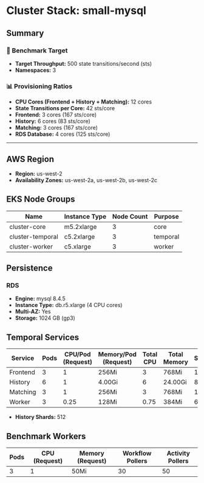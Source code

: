# Cluster Stack: small-mysql

## Summary

### 🎯 Benchmark Target
- **Target Throughput:** 500 state transitions/second (sts)
- **Namespaces:** 3

### 📊 Provisioning Ratios
- **CPU Cores (Frontend + History + Matching):** 12 cores
- **State Transitions per Core:** 42 sts/core
- **Frontend:** 3 cores (167 sts/core)
- **History:** 6 cores (83 sts/core)
- **Matching:** 3 cores (167 sts/core)
- **RDS Database:** 4 cores (125 sts/core)

---

## AWS Region
- **Region:** us-west-2
- **Availability Zones:** us-west-2a, us-west-2b, us-west-2c

## EKS Node Groups
| Name | Instance Type | Node Count | Purpose |
|------|--------------|------------|---------|
| cluster-core | m5.2xlarge | 3 | core |
| cluster-temporal | c5.2xlarge | 3 | temporal |
| cluster-worker | c5.xlarge | 3 | worker |


## Persistence
### RDS
- **Engine:** mysql 8.4.5
- **Instance Type:** db.r5.xlarge (4 CPU cores)
- **Multi-AZ:** Yes
- **Storage:** 1024 GB (gp3)

## Temporal Services

| Service   | Pods | CPU/Pod (Request) | Memory/Pod (Request) | Total CPU | Total Memory | STS/Core |
|-----------|------|-------------------|----------------------|-----------|--------------|----------|
| Frontend  | 3    | 1               | 256Mi                | 3       | 768Mi     | 167    |
| History   | 6    | 1               | 4.00Gi                | 6       | 24.00Gi     | 83    |
| Matching  | 3    | 1               | 256Mi                | 3       | 768Mi     | 167    |
| Worker    | 3    | 0.25               | 128Mi                | 0.75       | 384Mi     | 667    |

- **History Shards:** 512

## Benchmark Workers

| Pods | CPU (Request) | Memory (Request) | Workflow Pollers | Activity Pollers |
|------|---------------|------------------|------------------|------------------|
| 3 | 1 | 50Mi | 30 | 50 |

